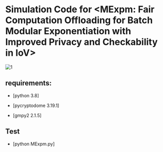 # Simulation Code for <MExpm: Fair Computation Offloading for Batch Modular Exponentiation with Improved Privacy and Checkability in IoV>

![1](https://github.com/YinDFY/MExpm/assets/127073326/f24659f1-de76-4b86-bbec-5cf6a55c9332)

## requirements:

- [python 3.8]

- [pycryptodome 3.19.1]

- [gmpy2 2.1.5]
  
## Test
- [python MExpm.py]
